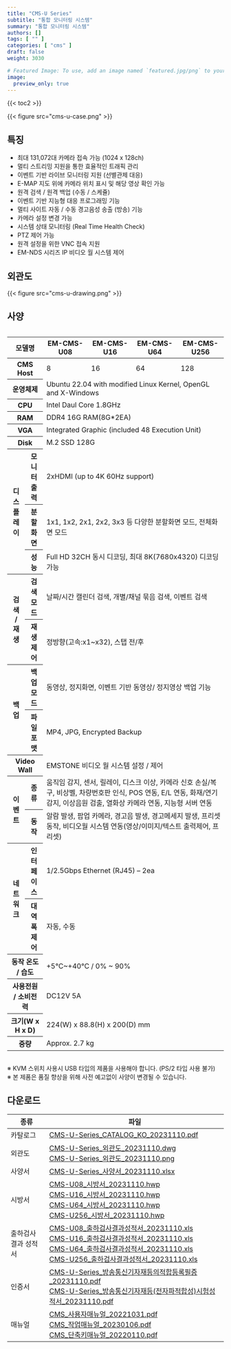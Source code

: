 ```yaml
---
title: "CMS-U Series"
subtitle: "통합 모니터링 시스템"
summary: "통합 모니터링 시스템"
authors: []
tags: [ "" ]
categories: [ "cms" ]
draft: false
weight: 3030

# Featured Image: To use, add an image named `featured.jpg/png` to your page's folder.
image:
  preview_only: true
---
```


{{< toc2 >}}

<div class="container">
<div class="row justify-content-center">
<div class="col-sm-6">

{{< figure src="cms-u-case.png" >}}

</div>
</div>
</div>

<div class="container">
<div class="row justify-content-center">
<div class="col-sm-6 pl-0">

## 특징

- 최대 131,072대 카메라 접속 가능 (1024 x 128ch)
- 멀티 스트리밍 지원을 통한 효율적인 트래픽 관리
- 이벤트 기반 라이브 모니터링 지원 (선별관제 대응)
- E-MAP 지도 위에 카메라 위치 표시 및 해당 영상 확인 가능
- 원격 검색 / 원격 백업 (수동 / 스케쥴)
- 이벤트 기반 지능형 대응 프로그래밍 기능
- 멀티 사이트 자동 / 수동 경고음성 송출 (방송) 기능
- 카메라 설정 변경 가능
- 시스템 상태 모니터링 (Real Time Health Check)
- PTZ 제어 가능
- 원격 설정을 위한 VNC 접속 지원
- EM-NDS 시리즈 IP 비디오 월 시스템 제어

</div>
<div class="col-sm-6 pl-0">

## 외관도

{{< figure src="cms-u-drawing.png" >}}

</div>
</div>
</div>

## 사양

<div style="overflow-x: auto">
<table class="spec">
<thead>
<tr>
<th colspan="2">모델명</th>
<th>EM-CMS-U08</th>
<th>EM-CMS-U16</th>
<th>EM-CMS-U64</th>
<th>EM-CMS-U256</th>
</tr>
</thead>
<tbody>

<tr>
<th colspan="2">CMS Host</th>
<td>8</td>
<td>16</td>
<td>64</td>
<td>128</td>
</tr>
<tr>
<th colspan="2">운영체제</th>
<td colspan="4">Ubuntu 22.04 with modified Linux Kernel, OpenGL and X-Windows</td>
</tr>
<tr>
<th colspan="2">CPU</th>
<td colspan="4">Intel Daul Core 1.8GHz</td>
</tr>
<tr>
<th colspan="2">RAM</th>
<td colspan="4">DDR4 16G RAM(8G*2EA)</td>
</tr>
<tr>
<th colspan="2">VGA</th>
<td colspan="4">Integrated Graphic (included 48 Execution Unit)</td>
</tr>
<tr>
<th colspan="2">Disk</th>
<td colspan="4">M.2 SSD 128G</td>
</tr>
<tr>
<th rowspan="3">디스플레이</th>
<th>모니터 출력</th>
<td colspan="4">2xHDMI (up to 4K 60Hz support)</td>
</tr>
<tr>
<th>분할화면</th>
<td colspan="4">1x1, 1x2, 2x1, 2x2, 3x3 등 다양한 분할화면 모드, 전체화면 모드</td>
</tr>
<tr>
<th>성능</th>
<td colspan="4">Full HD 32CH 동시 디코딩, 최대 8K(7680x4320) 디코딩 가능</td>
</tr>
<tr>
<th rowspan="2">검색 / 재생</th>
<th>검색 모드</th>
<td colspan="4">날짜/시간 캘린더 검색, 개별/채널 묶음 검색, 이벤트 검색</td>
</tr>
<tr>
<th>재생 제어</th>
<td colspan="4">정방향(고속:x1~x32), 스탭 전/후</td>
</tr>
<tr>
<th rowspan="2">백업</th>
<th>백업 모드</th>
<td colspan="4">동영상, 정지화면, 이벤트 기반 동영상/ 정지영상 백업 기능</td>
</tr>
<tr>
<th>파일 포맷</th>
<td colspan="4">MP4, JPG, Encrypted Backup</td>
</tr>
<tr>
<th colspan="2">Video Wall</th>
<td colspan="4">EMSTONE 비디오 월 시스템 설정 / 제어</td>
</tr>
<tr>
<th rowspan="2">이벤트</th>
<th>종류</th>
<td colspan="4">움직임 감지, 센서, 릴레이, 디스크 이상, 카메라 신호 손실/복구, 비상벨, 차량번호판 인식, POS 연동, E/L 연동, 화재/연기 감지, 이상음원 검출, 열화상 카메라 연동, 지능형 서버 연동</td>
</tr>
<tr>
<th>동작</th>
<td colspan="4">알람 발생, 팝업 카메라, 경고음 발생, 경고메세지 발생, 프리셋 동작, 비디오월 시스템 연동(영상/이미지/텍스트 출력제어, 프리셋)</td>
</tr>
<tr>
<th rowspan="2">네트워크</th>
<th>인터페이스</th>
<td colspan="4">1/2.5Gbps Ethernet (RJ45) – 2ea</td>
</tr>
<tr>
<th>대역폭 제어</th>
<td colspan="4">자동, 수동</td>
</tr>
<tr>
<th colspan="2">동작 온도 / 습도</th>
<td colspan="4">+5℃~+40℃ / 0% ~ 90%</td>
</tr>
<tr>
<th colspan="2">사용전원 / 소비전력</th>
<td colspan="4">DC12V 5A</td>
</tr>
<tr>
<th colspan="2">크기(W x H x D)</th>
<td colspan="4">224(W) x 88.8(H) x 200(D) mm</td>
</tr>
<tr>
<th colspan="2">중량</th>
<td colspan="4">Approx. 2.7 kg</td>
</tr>
</tbody>
</table>
</div>

※ KVM 스위치 사용시 USB 타입의 제품을 사용해야 합니다. (PS/2 타입 사용 불가)  
※ 본 제품은 품질 향상을 위해 사전 예고없이 사양이 변경될 수 있습니다.

## 다운로드

종류 | 파일
---- | ----
카탈로그 | [CMS-U-Series_CATALOG_KO_20231110.pdf](https://www.emstone.com/data/sales/ko/CMS-U-Series_CATALOG_KO_20231110.pdf)
외관도 | [CMS-U-Series_외관도_20231110.dwg](https://www.emstone.com/data/sales/ko/CMS-U-Series_외관도_20231110.dwg)<br>[CMS-U-Series_외관도_20231110.png](https://www.emstone.com/data/sales/ko/CMS-U-Series_외관도_20231110.png)
사양서 | [CMS-U-Series_사양서_20231110.xlsx](https://www.emstone.com/data/sales/ko/CMS-U-Series_사양서_20231110.xlsx)
시방서 | [CMS-U08_시방서_20231110.hwp](https://www.emstone.com/data/sales/ko/CMS-U08_시방서_20231110.hwp)<br>[CMS-U16_시방서_20231110.hwp](https://www.emstone.com/data/sales/ko/CMS-U16_시방서_20231110.hwp)<br>[CMS-U64_시방서_20231110.hwp](https://www.emstone.com/data/sales/ko/CMS-U64_시방서_20231110.hwp)<br>[CMS-U256_시방서_20231110.hwp](https://www.emstone.com/data/sales/ko/CMS-U256_시방서_20231110.hwp)
출하검사 결과 성적서 | [CMS-U08_출하검사결과성적서_20231110.xls](https://www.emstone.com/data/sales/ko/CMS-U08_출하검사결과성적서_20231110.xls)<br>[CMS-U16_출하검사결과성적서_20231110.xls](https://www.emstone.com/data/sales/ko/CMS-U16_출하검사결과성적서_20231110.xls)<br>[CMS-U64_출하검사결과성적서_20231110.xls](https://www.emstone.com/data/sales/ko/CMS-U64_출하검사결과성적서_20231110.xls)<br>[CMS-U256_출하검사결과성적서_20231110.xls](https://www.emstone.com/data/sales/ko/CMS-U256_출하검사결과성적서_20231110.xls)
인증서 | [CMS-U-Series_방송통신기자재등의적합등록필증_20231110.pdf](https://www.emstone.com/data/sales/ko/CMS-U-Series_방송통신기자재등의적합등록필증_20231110.pdf)<br>[CMS-U-Series_방송통신기자재등(전자파적합성)시험성적서_20231110.pdf](https://www.emstone.com/data/sales/ko/CMS-U-Series_방송통신기자재등(전자파적합성)시험성적서_20231110.pdf)
매뉴얼 | [CMS_사용자매뉴얼_20221031.pdf](https://www.emstone.com/data/sales/ko/CMS_사용자매뉴얼_20221031.pdf)<br>[CMS_작업매뉴얼_20230106.pdf](https://www.emstone.com/data/sales/ko/CMS_작업매뉴얼_20230106.pdf)<br>[CMS_단축키매뉴얼_20220110.pdf](https://www.emstone.com/data/sales/ko/CMS_단축키매뉴얼_20220110.pdf)
